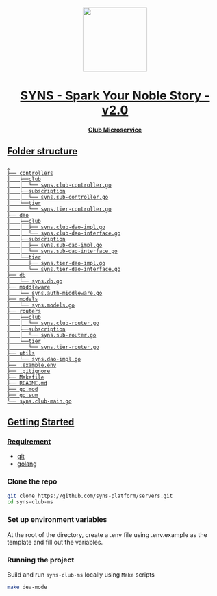 <p align="center">
<br />
<a href="https://github.com/syns-platform"><img src="https://github.com/syns-platform/materials/blob/master/main_logos/Syns_Official_Main_Logo_V3.svg?raw=true" width="150" alt=""/>
<h1 align="center">SYNS - Spark Your Noble Story - v2.0</h1>
<h4 align="center">Club Microservice</h4>

## Folder structure

    .
    ├── controllers
    │   ├──club
    │   │  └── syns.club-controller.go
    │   ├──subscription
    │   │  └── syns.sub-controller.go
    │   └──tier
    │      └── syns.tier-controller.go
    ├── dao
    │   ├──club
    │   │  ├── syns.club-dao-impl.go
    │   │  └── syns.club-dao-interface.go
    │   ├──subscription
    │   │  ├── syns.sub-dao-impl.go
    │   │  └── syns.sub-dao-interface.go
    │   └──tier
    │      ├── syns.tier-dao-impl.go
    │      └── syns.tier-dao-interface.go
    ├── db
    │   └── syns.db.go
    ├── middleware
    │   └── syns.auth-middleware.go
    ├── models
    │   └── syns.models.go
    ├── routers
    │   ├──club
    │   │  └── syns.club-router.go
    │   ├──subscription
    │   │  └── syns.sub-router.go
    │   └──tier
    │      └── syns.tier-router.go
    ├── utils
    │   └── syns.dao-impl.go
    ├── .example.env
    ├── .gitignore
    ├── Makefile
    ├── README.md
    ├── go.mod
    ├── go.sum
    └── syns.club-main.go

## Getting Started

### Requirement

- [git](https://git-scm.com/)
- [golang](https://go.dev/)
<!-- - [docker](https://www.docker.com/) -->

### Clone the repo

```bash
git clone https://github.com/syns-platform/servers.git
cd syns-club-ms
```

### Set up environment variables

At the root of the directory, create a .env file using .env.example as the template and fill out the variables.

### Running the project

Build and run `syns-club-ms` locally using `Make` scripts

```bash
make dev-mode
```

<!-- 2. Build and run `agent` on Docker using `Make` scripts

```bash
make build-app
``` -->
